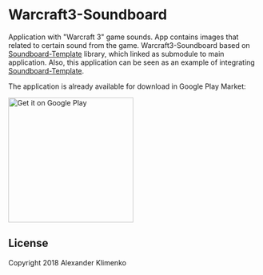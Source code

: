# Warcraft3-Soundboard
Application with "Warcraft 3" game sounds.
App contains images that related to certain sound from the game.
Warcraft3-Soundboard based on [Soundboard-Template](https://github.com/ZephyrVentum/Soundboard-Template) library, which linked as submodule to main application. Also, this application can be seen as an example of integrating [Soundboard-Template](https://github.com/ZephyrVentum/Soundboard-Template).

The application is already available for download in Google Play Market:

<a href='https://play.google.com/store/apps/details?id=ventum.zephyr.wc3soundboard'><img alt='Get it on Google Play' src='https://play.google.com/intl/en_us/badges/images/generic/en_badge_web_generic.png' width=250 /></a>

## License
Copyright 2018 Alexander Klimenko